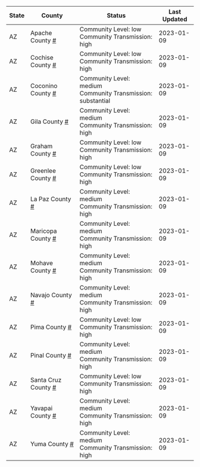 State | County | Status | Last Updated
--- | --- | --- | --- 
AZ | Apache County <a href="#apache_county">#</a> | <a name="apache_county"></a>Community Level: low<br/>Community Transmission: high | 2023-01-09
AZ | Cochise County <a href="#cochise_county">#</a> | <a name="cochise_county"></a>Community Level: low<br/>Community Transmission: high | 2023-01-09
AZ | Coconino County <a href="#coconino_county">#</a> | <a name="coconino_county"></a>Community Level: medium<br/>Community Transmission: substantial | 2023-01-09
AZ | Gila County <a href="#gila_county">#</a> | <a name="gila_county"></a>Community Level: medium<br/>Community Transmission: high | 2023-01-09
AZ | Graham County <a href="#graham_county">#</a> | <a name="graham_county"></a>Community Level: low<br/>Community Transmission: high | 2023-01-09
AZ | Greenlee County <a href="#greenlee_county">#</a> | <a name="greenlee_county"></a>Community Level: low<br/>Community Transmission: high | 2023-01-09
AZ | La Paz County <a href="#la_paz_county">#</a> | <a name="la_paz_county"></a>Community Level: medium<br/>Community Transmission: high | 2023-01-09
AZ | Maricopa County <a href="#maricopa_county">#</a> | <a name="maricopa_county"></a>Community Level: medium<br/>Community Transmission: high | 2023-01-09
AZ | Mohave County <a href="#mohave_county">#</a> | <a name="mohave_county"></a>Community Level: medium<br/>Community Transmission: high | 2023-01-09
AZ | Navajo County <a href="#navajo_county">#</a> | <a name="navajo_county"></a>Community Level: medium<br/>Community Transmission: high | 2023-01-09
AZ | Pima County <a href="#pima_county">#</a> | <a name="pima_county"></a>Community Level: low<br/>Community Transmission: high | 2023-01-09
AZ | Pinal County <a href="#pinal_county">#</a> | <a name="pinal_county"></a>Community Level: medium<br/>Community Transmission: high | 2023-01-09
AZ | Santa Cruz County <a href="#santa_cruz_county">#</a> | <a name="santa_cruz_county"></a>Community Level: low<br/>Community Transmission: high | 2023-01-09
AZ | Yavapai County <a href="#yavapai_county">#</a> | <a name="yavapai_county"></a>Community Level: medium<br/>Community Transmission: high | 2023-01-09
AZ | Yuma County <a href="#yuma_county">#</a> | <a name="yuma_county"></a>Community Level: medium<br/>Community Transmission: high | 2023-01-09
